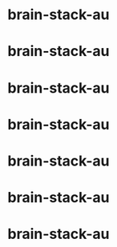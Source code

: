 # brain-stack-au
# brain-stack-au
# brain-stack-au
# brain-stack-au
# brain-stack-au
# brain-stack-au
# brain-stack-au
